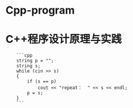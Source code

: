 # Cpp-program
C++程序设计原理与实践
====

		```cpp	
		string p = "";
		string s;
		while (cin >> s)
		{
			if (s == p)
				cout << "repeat：  " << s << endl;
			p = s;
		}	
		```
	

